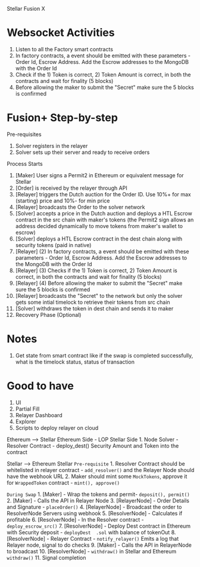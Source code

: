 Stellar Fusion X

# Websocket Activities
1. Listen to all the Factory smart contracts
2. In factory contracts, a event should be emitted with these parameters - Order Id, Escrow Address. Add the Escrow addresses to the MongoDB with the Order Id
3. Check if the 1) Token is correct, 2) Token Amount is correct, in both the contracts and wait for finality (5 blocks)
4. Before allowing the maker to submit the "Secret" make sure the 5 blocks is confirmed  

# Fusion+ Step-by-step
Pre-requisites
1. Solver registers in the relayer
2. Solver sets up their server and ready to receive orders

Process Starts
1. [Maker] User signs a Permit2 in Ethereum or equivalent message for Stellar
2. [Order] is received by the relayer through API
3. [Relayer] triggers the Dutch auction for the Order ID. Use 10%+ for max (starting) price and 10%- for min price
4. [Relayer] broadcasts the Order to the solver network
5. [Solver] accepts a price in the Dutch auction and deploys a HTL Escrow contract in the src chain with maker's tokens (the Permit2 sign allows an address decided dynamically to move tokens from maker's wallet to escrow)
6. [Solver] deploys a HTL Escrow contract in the dest chain along with security tokens (paid in native)
7. [Relayer] (2) In factory contracts, a event should be emitted with these parameters - Order Id, Escrow Address. Add the Escrow addresses to the MongoDB with the Order Id
8. [Relayer] (3) Checks if the 1) Token is correct, 2) Token Amount is correct, in both the contracts and wait for finality (5 blocks)
9. [Relayer] (4) Before allowing the maker to submit the "Secret" make sure the 5 blocks is confirmed
10. [Relayer] broadcasts the "Secret" to the network but only the solver gets some intial timelock to retrieve their tokens from src chain
11. [Solver] withdraws the token in dest chain and sends it to maker
12. Recovery Phase (Optional)

# Notes
1. Get state from smart contract like if the swap is completed successfully, what is the timelock status, status of transaction

# Good to have
1. UI 
2. Partial Fill
3. Relayer Dashboard
4. Explorer
5. Scripts to deploy relayer on cloud

Ethereum --> Stellar
Ethereum Side - LOP
Stellar Side
    1. Node Solver - Resolver Contract - deploy_dest() Security Amount and Token into the contract

Stellar --> Ethereum
Stellar
    `Pre-requisite`
    1. Resolver Contract should be whitelisted in relayer contract - `add_resolver()` and the Relayer Node should have the webhook URL
    2. Maker should mint some `MockTokens`, approve it for `WrappedToken` contract - `mint(), approve()`
   
   `During Swap`
    1. [Maker] - Wrap the tokens and permit- `deposit(), permit()`
    2. [Maker] - Calls the API in Relayer Node
    3. [RelayerNode] - Order Details and Signature - `placeOrder()`
    4. [RelayerNode] - Broadcast the order to ResolverNode Servers using webhook
    5. [ResolverNode] - Calculates if profitable
    6. [ResolverNode] - In the Resolver contract - `deploy_escrow_src()`
    7. [ResolverNode] - Deploy Dest contract in Ethereum with Security deposit - `deployDest  .sol` with balance of tokenOut
    8. [ResolverNode] - Relayer Contract - `notify_relayer()` Emits a log that Relayer node, signal to do checks
    9. [Maker] - Calls the API in RelayerNode to broadcast
    10. [ResolverNode] - `withdraw()` in Stellar and Ethereum `withdraw()`
    11. Signal completion
